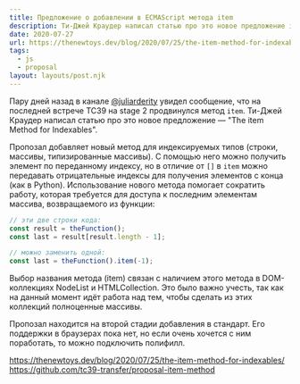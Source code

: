 ```yaml
---
title: Предложение о добавлении в ECMAScript метода item
description: Ти-Джей Краудер написал статью про это новое предложение item
date: 2020-07-27
url: https://thenewtoys.dev/blog/2020/07/25/the-item-method-for-indexables/ https://github.com/tc39-transfer/proposal-item-method
tags:
  - js
  - proposal
layout: layouts/post.njk
---
```

Пару дней назад в канале [@juliarderity](https://t.me/juliarderity) увидел сообщение, что на последней встрече TC39 на stage 2 продвинулся метод `item`. Ти-Джей Краудер написал статью про это новое предложение — "The item Method for Indexables".

Пропозал добавляет новый метод для индексируемых типов (строки, массивы, типизированные массивы). С помощью него можно получить элемент по переданному индексу, но в отличие от `[]` в `item` можно передавать отрицательные индексы для получения элементов с конца (как в Python). Использование нового метода помогает сократить работу, которая требуется для доступа к последним элементам массива, возвращаемого из функции:

```javascript
// эти две строки кода:
const result = theFunction();
const last = result[result.length - 1];

// можно заменить одной:
const last = theFunction().item(-1);
```

Выбор названия метода (item) связан с наличием этого метода в DOM-коллекциях NodeList и HTMLCollection. Это было важно учесть, так как на данный момент идёт работа над тем, чтобы сделать из этих коллекций полноценные массивы.

Пропозал находится на второй стадии добавления в стандарт. Его поддержки в браузерах пока нет, но если очень хочется с ним поработать, то можно подключить полифилл.

https://thenewtoys.dev/blog/2020/07/25/the-item-method-for-indexables/
https://github.com/tc39-transfer/proposal-item-method
